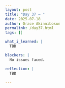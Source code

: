 ```yaml
---
layout: post
title: "Day 37 – "
date: 2025-07-18
author: Grace Akinnibosun
permalink: /day37.html
tags: []

what_i_learned: |
  TBD

blockers: |
  No issues faced.

reflection: |
  TBD
 
---
```

